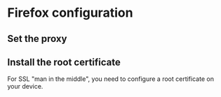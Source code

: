 
# Firefox configuration

## Set the proxy

## Install the root certificate

For SSL "man in the middle", you need to configure a root certificate on your device.


